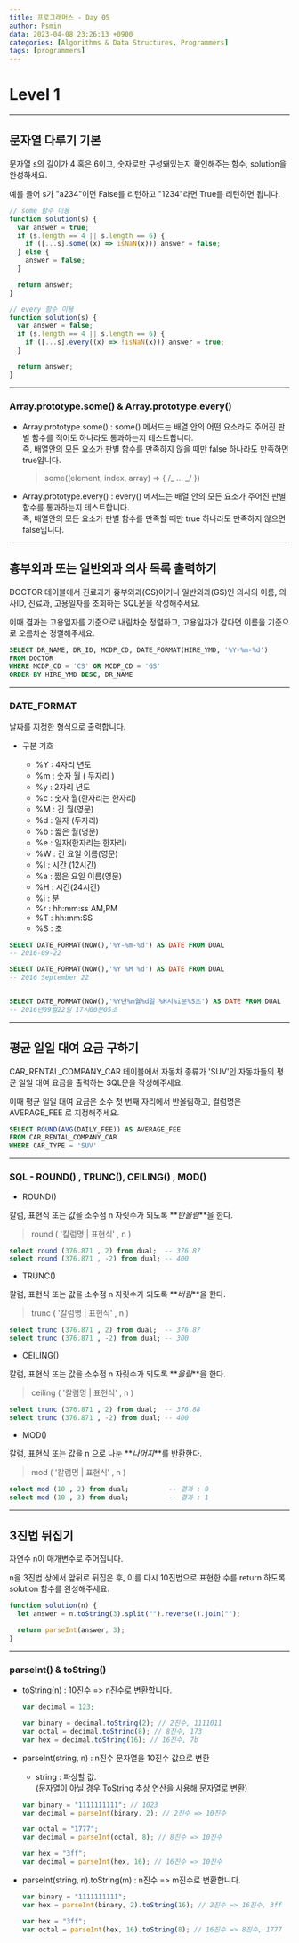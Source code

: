 ```yaml
---
title: 프로그래머스 - Day 05
author: Psmin
data: 2023-04-08 23:26:13 +0900
categories: [Algorithms & Data Structures, Programmers]
tags: [programmers]
---
```


# Level 1

---

## 문자열 다루기 기본

문자열 s의 길이가 4 혹은 6이고, 숫자로만 구성돼있는지 확인해주는 함수, solution을 완성하세요.

예를 들어 s가 "a234"이면 False를 리턴하고 "1234"라면 True를 리턴하면 됩니다.

```js
// some 함수 이용
function solution(s) {
  var answer = true;
  if (s.length == 4 || s.length == 6) {
    if ([...s].some((x) => isNaN(x))) answer = false;
  } else {
    answer = false;
  }

  return answer;
}

// every 함수 이용
function solution(s) {
  var answer = false;
  if (s.length == 4 || s.length == 6) {
    if ([...s].every((x) => !isNaN(x))) answer = true;
  }

  return answer;
}
```

---

### Array.prototype.some() & Array.prototype.every()

- Array.prototype.some()
  : some() 메서드는 배열 안의 어떤 요소라도 주어진 판별 함수를 적어도 하나라도 통과하는지 테스트합니다.  
  즉, 배열안의 모든 요소가 판별 함수를 만족하지 않을 때만 false 하나라도 만족하면 true입니다.

  > some((element, index, array) => { /_ … _/ })

- Array.prototype.every()
  : every() 메서드는 배열 안의 모든 요소가 주어진 판별 함수를 통과하는지 테스트합니다.  
  즉, 배열안의 모든 요소가 판별 함수를 만족할 때만 true 하나라도 만족하지 않으면 false입니다.

---

## 흉부외과 또는 일반외과 의사 목록 출력하기

DOCTOR 테이블에서 진료과가 흉부외과(CS)이거나 일반외과(GS)인 의사의 이름, 의사ID, 진료과, 고용일자를 조회하는 SQL문을 작성해주세요.

이때 결과는 고용일자를 기준으로 내림차순 정렬하고, 고용일자가 같다면 이름을 기준으로 오름차순 정렬해주세요.

```SQL
SELECT DR_NAME, DR_ID, MCDP_CD, DATE_FORMAT(HIRE_YMD, '%Y-%m-%d')
FROM DOCTOR
WHERE MCDP_CD = 'CS' OR MCDP_CD = 'GS'
ORDER BY HIRE_YMD DESC, DR_NAME
```

---

### DATE_FORMAT

날짜를 지정한 형식으로 출력합니다.

- 구분 기호

  - %Y : 4자리 년도
  - %m : 숫자 월 ( 두자리 )
  - %y : 2자리 년도
  - %c : 숫자 월(한자리는 한자리)
  - %M : 긴 월(영문)
  - %d : 일자 (두자리)
  - %b : 짧은 월(영문)
  - %e : 일자(한자리는 한자리)
  - %W : 긴 요일 이름(영문)
  - %I : 시간 (12시간)
  - %a : 짧은 요일 이름(영문)
  - %H : 시간(24시간)
  - %i : 분
  - %r : hh:mm:ss AM,PM
  - %T : hh:mm:SS
  - %S : 초

```sql
SELECT DATE_FORMAT(NOW(),'%Y-%m-%d') AS DATE FROM DUAL
-- 2016-09-22

SELECT DATE_FORMAT(NOW(),'%Y %M %d') AS DATE FROM DUAL
-- 2016 September 22


SELECT DATE_FORMAT(NOW(),'%Y년%m월%d일 %H시%i분%S초') AS DATE FROM DUAL
-- 2016년09월22일 17시00분05초
```

---

## 평균 일일 대여 요금 구하기

CAR_RENTAL_COMPANY_CAR 테이블에서 자동차 종류가 'SUV'인 자동차들의 평균 일일 대여 요금을 출력하는 SQL문을 작성해주세요.

이때 평균 일일 대여 요금은 소수 첫 번째 자리에서 반올림하고, 컬럼명은 AVERAGE_FEE 로 지정해주세요.

```sql
SELECT ROUND(AVG(DAILY_FEE)) AS AVERAGE_FEE
FROM CAR_RENTAL_COMPANY_CAR
WHERE CAR_TYPE = 'SUV'
```

---

### SQL - ROUND() , TRUNC(), CEILING() , MOD()

- ROUND()

칼럼, 표현식 또는 값을 소수점 n 자릿수가 되도록 **_반올림_**을 한다.

> round ( '칼럼명 | 표현식' , n )

```sql
select round (376.871 , 2) from dual;  -- 376.87
select round (376.871 , -2) from dual; -- 400

```

- TRUNC()

칼럼, 표현식 또는 값을 소수점 n 자릿수가 되도록 **_버림_**을 한다.

> trunc ( '칼럼명 | 표현식' , n )

```sql
select trunc (376.871 , 2) from dual;  -- 376.87
select trunc (376.871 , -2) from dual; -- 300
```

- CEILING()

칼럼, 표현식 또는 값을 소수점 n 자릿수가 되도록 **_올림_**을 한다.

> ceiling ( '칼럼명 | 표현식' , n )

```sql
select trunc (376.871 , 2) from dual;  -- 376.88
select trunc (376.871 , -2) from dual; -- 400
```

- MOD()

칼럼, 표현식 또는 값을 n 으로 나눈 **_나머지_**를 반환한다.

> mod ( '칼럼명 | 표현식' , n )

```sql
select mod (10 , 2) from dual;          -- 결과 : 0
select mod (10 , 3) from dual;          -- 결과 : 1
```

---

## 3진법 뒤집기

자연수 n이 매개변수로 주어집니다.

n을 3진법 상에서 앞뒤로 뒤집은 후, 이를 다시 10진법으로 표현한 수를 return 하도록 solution 함수를 완성해주세요.

```js
function solution(n) {
  let answer = n.toString(3).split("").reverse().join("");

  return parseInt(answer, 3);
}
```

---

### parseInt() & toString()

- toString(n)
  : 10진수 => n진수로 변환합니다.

  ```js
  var decimal = 123;

  var binary = decimal.toString(2); // 2진수, 1111011
  var octal = decimal.toString(8); // 8진수, 173
  var hex = decimal.toString(16); // 16진수, 7b
  ```

- parseInt(string, n)
  : n진수 문자열을 10진수 값으로 변환

  - string : 파싱할 값.  
    (문자열이 아닐 경우 ToString 추상 연산을 사용해 문자열로 변환)

  ```js
  var binary = "1111111111"; // 1023
  var decimal = parseInt(binary, 2); // 2진수 => 10진수

  var octal = "1777";
  var decimal = parseInt(octal, 8); // 8진수 => 10진수

  var hex = "3ff";
  var decimal = parseInt(hex, 16); // 16진수 => 10진수
  ```

- parseInt(string, n).toString(m)
  : n진수 => m진수로 변환합니다.

  ```js
  var binary = "1111111111";
  var hex = parseInt(binary, 2).toString(16); // 2진수 => 16진수, 3ff

  var hex = "3ff";
  var octal = parseInt(hex, 16).toString(8); // 16진수 => 8진수, 1777
  ```
